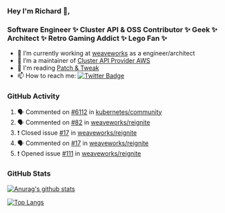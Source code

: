 ### Hey I'm Richard 👋, 

<h3 align="left">Software Engineer ✨ Cluster API & OSS Contributor ✨ Geek ✨ Architect ✨ Retro Gaming Addict ✨ Lego Fan ✨</h3>

- 🔭 I’m currently working at [weaveworks](https://github.com/weaveworks) as a engineer/architect
- 👯 I’m a maintainer of [Cluster API Provider AWS](https://github.com/kubernetes-sigs/cluster-api-provider-aws)
- 💬 I'm reading [Patch & Tweak](https://bjooks.com/products/patch-tweak-exploring-modular-synthesis)
- 📫 How to reach me: [![Twitter Badge](https://img.shields.io/badge/-@fruit_case-00acee?style=flat&logo=Twitter&logoColor=white)](https://twitter.com/intent/follow?screen_name=fruit_case "Follow on Twitter")

### GitHub Activity 

<!--START_SECTION:activity-->
1. 🗣 Commented on [#6112](https://github.com/kubernetes/community/issues/6112) in [kubernetes/community](https://github.com/kubernetes/community)
2. 🗣 Commented on [#82](https://github.com/weaveworks/reignite/issues/82) in [weaveworks/reignite](https://github.com/weaveworks/reignite)
3. ❗️ Closed issue [#17](https://github.com/weaveworks/reignite/issues/17) in [weaveworks/reignite](https://github.com/weaveworks/reignite)
4. 🗣 Commented on [#17](https://github.com/weaveworks/reignite/issues/17) in [weaveworks/reignite](https://github.com/weaveworks/reignite)
5. ❗️ Opened issue [#111](https://github.com/weaveworks/reignite/issues/111) in [weaveworks/reignite](https://github.com/weaveworks/reignite)
<!--END_SECTION:activity-->

### GitHub Stats

[![Anurag's github stats](https://github-readme-stats.vercel.app/api?username=richardcase&count_private=true&show_icons=true)](https://github.com/anuraghazra/github-readme-stats)

[![Top Langs](https://github-readme-stats.vercel.app/api/top-langs/?username=richardcase&hide=html&layout=compact)](https://github.com/anuraghazra/github-readme-stats)
